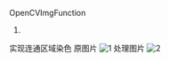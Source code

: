 
OpenCVImgFunction

1.
实现连通区域染色
原图片
![1](https://user-images.githubusercontent.com/105043587/185605869-8f30404b-4346-4604-9963-388d6aa80b59.png)
处理图片
![2](https://user-images.githubusercontent.com/105043587/185605910-fc9401ef-a2ed-4e23-b766-0828d86f1cf7.png)
